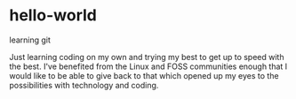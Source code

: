 # hello-world
learning git

Just learning coding on my own and trying my best to get up to speed with the best. I've benefited from the Linux and FOSS communities enough that I would like to be able to give back to that which opened up my eyes to the possibilities with technology and coding.
